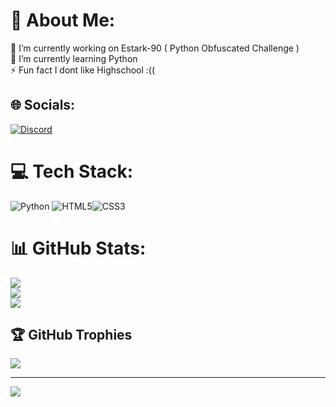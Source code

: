 # 💫 About Me:
🔭 I’m currently working on Estark-90 ( Python Obfuscated Challenge )<br>🌱 I’m currently learning Python<br>⚡ Fun fact I dont like Highschool :((


## 🌐 Socials:
[![Discord](https://img.shields.io/badge/Discord-%237289DA.svg?logo=discord&logoColor=white)](https://discord.gg/https://discord.gg/fKzWD9EP3h) 

# 💻 Tech Stack:
![Python](https://img.shields.io/badge/python-3670A0?style=for-the-badge&logo=python&logoColor=ffdd54)
![HTML5](https://img.shields.io/badge/html5-%23E34F26.svg?style=for-the-badge&logo=html5&logoColor=white)![CSS3](https://img.shields.io/badge/css3-%231572B6.svg?style=for-the-badge&logo=css3&logoColor=white)
# 📊 GitHub Stats:
![](https://github-readme-stats.vercel.app/api?username=99og&theme=tokyonight&hide_border=false&include_all_commits=false&count_private=false)<br/>
![](https://github-readme-streak-stats.herokuapp.com/?user=99og&theme=tokyonight&hide_border=false)<br/>
![](https://github-readme-stats.vercel.app/api/top-langs/?username=99og&theme=tokyonight&hide_border=false&include_all_commits=false&count_private=false&layout=compact)

## 🏆 GitHub Trophies
![](https://github-profile-trophy.vercel.app/?username=99og&theme=discord&no-frame=false&no-bg=false&margin-w=4)

---
[![](https://visitcount.itsvg.in/api?id=99og&label=Goats%20Views&color=0&icon=6&pretty=false)](https://visitcount.itsvg.in)


<!-- Proudly created with GPRM ( https://gprm.itsvg.in ) -->
